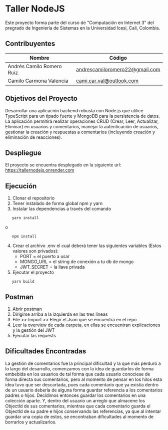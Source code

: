 # Taller NodeJS

Este proyecto forma parte del curso de "Computación en Internet 3" del pregrado de Ingeniería de Sistemas en la Universidad Icesi, Cali, Colombia.

## Contribuyentes
|Nombre | Código | 
|---------|-----------------|
|Andrés Camilo Romero Ruiz|  andrescamiloromero22@gmail.com|
|Camilo Carmona Valencia|cami.car.val@outlook.com|

## Objetivos del Proyecto
Desarrollar una aplicación backend robusta con Node.js que utilice TypeScript para un tipado fuerte y MongoDB para la persistencia de datos. La aplicación permitirá realizar operaciones CRUD (Crear, Leer, Actualizar, Eliminar) en usuarios y comentarios, manejar la autenticación de usuarios, gestionar la creación y respuestas a comentarios (incluyendo creación y eliminación de reacciones).

## Despliegue
El proyecto se encuentra desplegado en la siguiente url: https://tallernodejs.onrender.com

## Ejecución
1. Clonar el repositorio
2. Tener instalado de forma global npm y yarn
3. Instalar las dependencias a través del comando 
```console
   yarn install
```
o
```console
   npm install
```
4. Crear el archivo .env el cual deberá tener las siguientes variables (Estos valores son privados):
	* PORT = el puerto a usar
	* MONGO_URL = el string de conexión a tu db de mongo
	* JWT_SECRET = la llave privada
5. Ejecutar el proyecto
```console
   yarn build
```

## Postman
1. Abrir postman
2. Dirigirse arriba a la izquierda en las tres líneas
3. File >> Import >> Elegir el Json que se encuentra en el repo
4. Leer la overview de cada carpeta, en ellas se encuentran explicaciones y la gestión del JWT
5. Ejecutar las requests

## Dificultades Encontradas

La gestión de comentarios fue la principal dificultad y la que más perduró a lo largo del desarrollo, comenzamos con la idea de guardarlos de forma embebida en los usuarios de tal forma que cada usuario conociese de forma directa sus comentarios, pero al momento de pensar en los hilos esta idea tuvo que ser descartada, pues cada comentario que ya existía dentro de un usuario debería de alguna forma guardar referencia a los comentarios padres o hijos. Decidimos entonces guardar los comentarios en una colección aparte. Y, dentro del usuario un arreglo que almacene los ObjectId de sus comentarios, mientras que cada comentario guarda el ObjectId de su padre e hijos conservando las referencias, ya que al intentar guardar una copia de estos, se encontraban dificultades al momento de borrarlos y actualizarlos.
